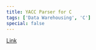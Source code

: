 ```yaml
---
title: YACC Parser for C
tags: ['Data Warehousing', 'C']
special: false
---
```

[Link](https://github.com/nirmalhk7/yaccelent)